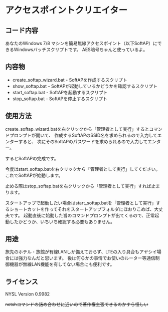 # アクセスポイントクリエイター

## コード内容

あなたのWindows 7/8 マシンを簡易無線アクセスポイント（以下SoftAP）にできるWindowsバッチスクリプトです。
AES暗号ちゃんと使っているよ。

## 内容物

 * create_softap_wizard.bat - SoftAPを作成するスクリプト
 * show_softap.bat - SoftAPが起動しているかどうかを確認するスクリプト
 * start_softap.bat - SoftAPを起動するスクリプト
 * stop_softap.bat - SoftAPを停止するスクリプト

## 使用方法

create_softap_wizard.batを右クリックから「管理者として実行」するとコマンドプロンプトが開いて、
作成するSoftAPのSSID名を求められるので入力してエンターすると、
次にそのSoftAPのパスワードを求められるので入力してエンター。

するとSoftAPの完成です。

今度はstart_softap.batを右クリックから「管理者として実行」してください。
これでSoftAPが始動します。

止める際はstop_softap.batを右クリックから「管理者として実行」すれば止まります。


スタートアップで起動したい場合はstart_softap.batを「管理者として実行」するショートカットを作ってそれをスタートアップフォルダにほおりこめば、大丈夫です。
起動直後に始動した旨のコマンドプロンプトが出てくるので、正常起動したかどうか、いちいち確認する必要もありません。

## 用途

旅先のホテル・旅館が有線LANしか備えておらず、LTEの入り具合もアヤシイ場合には強力なんだと思います。
後は何らかの事情でお使いのルーター等通信制御機器が無線LAN機能を有してない場合にも便利です。

## ライセンス
NYSL Version 0.9982

~~netshコマンドの詰め合わせに近いので著作権主張できるのかすら怪しい~~